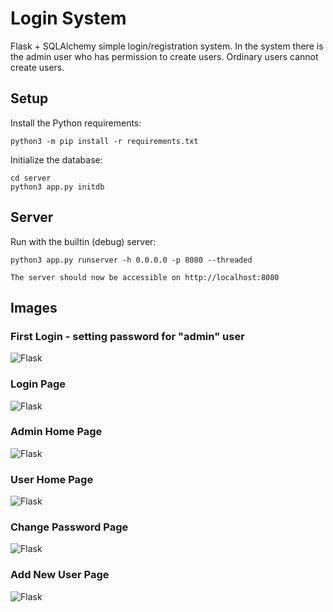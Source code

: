 # Login System
 Flask + SQLAlchemy simple login/registration system. In the system there is the admin user who has permission to create users. Ordinary users cannot create users.


## Setup

Install the Python requirements:

```
python3 -m pip install -r requirements.txt
```

Initialize the database:

```
cd server
python3 app.py initdb
```

## Server

Run with the builtin (debug) server:

```
python3 app.py runserver -h 0.0.0.0 -p 8080 --threaded

The server should now be accessible on http://localhost:8080
```

## Images

### First Login - setting password for "admin" user
![Flask](Images/first.png)

### Login Page
![Flask](Images/login.png)

### Admin Home Page
![Flask](Images/adminpage.png)

### User Home Page
![Flask](Images/user-home.png)

### Change Password Page
![Flask](Images/changepass.png)

### Add New User Page
![Flask](Images/adduser.png)
